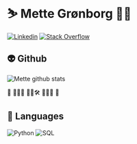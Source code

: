 # ⛷️ Mette Grønborg 🚵‍♀️

[![Linkedin](https://img.shields.io/badge/LinkedIn-0077B5?style=for-the-badge&logo=linkedin&logoColor=white)](https://www.linkedin.com/in/mette-grønborg-71bb27206/)
[![Stack Overflow](https://img.shields.io/badge/Stack%20Overflow-0077B5?style=for-the-badge&logo=stackoverflow&color=white)](https://stackoverflow.com/users/20791954/mette-grønborg)

## 👽 Github
![Mette github stats](https://github-readme-stats.vercel.app/api?username=m-groenborg&count_private=true&show_icons=true&hide_rank=true&hide_border=true&include_all_commits=true&hide_title=true&theme=radical)  

👋 🐍🦀🌔  🔬🧪🛠️  🤖🍻🦄 🎒

## 🧙 Languages
![Python](https://img.shields.io/badge/python-3670A0?style=for-the-badge&logo=python&logoColor=ffdd54)
![SQL](https://img.shields.io/badge/SQL-739fff?style=for-the-badge&logo=sqlite&logoColor=white)
